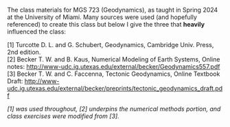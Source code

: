 The class materials for MGS 723 (Geodynamics), as taught in Spring 2024 at the University of Miami. Many sources were used (and hopefully referenced) to create this class but below I give the three that **heavily** influenced the class:

[1] Turcotte D. L. and G. Schubert, Geodynamics, Cambridge Univ. Press, 2nd edition. <br />
[2] Becker T. W. and B. Kaus, Numerical Modeling of Earth Systems, Online notes: http://www-udc.ig.utexas.edu/external/becker/Geodynamics557.pdf <br />
[3] Becker T. W. and C. Faccenna, Tectonic Geodynamics, Online Textbook Draft: http://www-udc.ig.utexas.edu/external/becker/preprints/tectonic_geodynamics_draft.pdf <br />

_[1] was used throughout, [2] underpins the numerical methods portion, and class exercises were modified from [3]._
